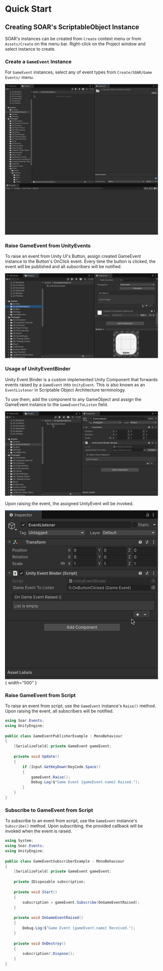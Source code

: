 # Quick Start

## Creating SOAR's ScriptableObject Instance

SOAR's instances can be created from `Create` context menu or from `Assets/Create` on the menu bar.
Right-click on the Project window and select instance to create.

### Create a `GameEvent` Instance

For `GameEvent` instances, select any of event types from `Create/SOAR/Game Events/` menu.

![SOAR_Create-GameEvent](../assets/images/SOAR_Create-GameEvent.gif)

### Raise GameEvent from UnityEvents

To raise an event from Unity UI's Button, assign created GameEvent instance to the Button's OnClick event.
Every time the button is clicked, the event will be published and all subscribers will be notified.

![SOAR_Raise_FromUnityEvent](../assets/images/SOAR_Raise_FromUnityEvent.gif)

### Usage of UnityEventBinder

Unity Event Binder is a custom implemented Unity Component that forwards events raised by a `GameEvent` into `UnityEvent`.
This is also known as an `EventListener` in Scriptable Object Architecture terminology.

To use them, add the component to any GameObject and assign the GameEvent instance to the `GameEventToListen` field.

![SOAR_UnityEventBinder_AssignGameEvent](../assets/images/SOAR_UnityEventBinder_AssignGameEvent.gif)

Upon raising the event, the assigned UnityEvent will be invoked.

![SOAR_UnityEventBinder_AssignUnityEvent](../assets/images/SOAR_UnityEventBinder_AssignUnityEvent.gif){ width="500" }

### Raise GameEvent from Script

To raise an event from script, use the `GameEvent` instance's `Raise()` method.
Upon raising the event, all subscribers will be notified.

```csharp
using Soar.Events;
using UnityEngine;

public class GameEventPublisherExample : MonoBehaviour
{
    [SerializeField] private GameEvent gameEvent;

    private void Update()
    {
        if (Input.GetKeyDown(KeyCode.Space))
        {
            gameEvent.Raise();
            Debug.Log($"Game Event {gameEvent.name} Raised.");
        }
    }
}
```

### Subscribe to GameEvent from Script

To subscribe to an event from script, use the `GameEvent` instance's `Subscribe()` method.
Upon subscribing, the provided callback will be invoked when the event is raised.

```csharp
using System;
using Soar.Events;
using UnityEngine;

public class GameEventSubscriberExample : MonoBehaviour
{
    [SerializeField] private GameEvent gameEvent;
    
    private IDisposable subscription;
    
    private void Start()
    {
        subscription = gameEvent.Subscribe(OnGameEventRaised);
    }

    private void OnGameEventRaised()
    {
        Debug.Log($"Game Event {gameEvent.name} Received.");
    }
    
    private void OnDestroy()
    {
        subscription?.Dispose();
    }
}
```
